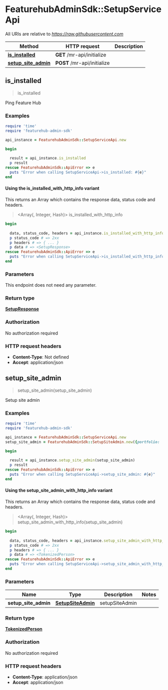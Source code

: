 # FeaturehubAdminSdk::SetupServiceApi

All URIs are relative to *https://raw.githubusercontent.com*

| Method | HTTP request | Description |
| ------ | ------------ | ----------- |
| [**is_installed**](SetupServiceApi.md#is_installed) | **GET** /mr-api/initialize |  |
| [**setup_site_admin**](SetupServiceApi.md#setup_site_admin) | **POST** /mr-api/initialize |  |


## is_installed

> <SetupResponse> is_installed



Ping Feature Hub

### Examples

```ruby
require 'time'
require 'featurehub-admin-sdk'

api_instance = FeaturehubAdminSdk::SetupServiceApi.new

begin
  
  result = api_instance.is_installed
  p result
rescue FeaturehubAdminSdk::ApiError => e
  puts "Error when calling SetupServiceApi->is_installed: #{e}"
end
```

#### Using the is_installed_with_http_info variant

This returns an Array which contains the response data, status code and headers.

> <Array(<SetupResponse>, Integer, Hash)> is_installed_with_http_info

```ruby
begin
  
  data, status_code, headers = api_instance.is_installed_with_http_info
  p status_code # => 2xx
  p headers # => { ... }
  p data # => <SetupResponse>
rescue FeaturehubAdminSdk::ApiError => e
  puts "Error when calling SetupServiceApi->is_installed_with_http_info: #{e}"
end
```

### Parameters

This endpoint does not need any parameter.

### Return type

[**SetupResponse**](SetupResponse.md)

### Authorization

No authorization required

### HTTP request headers

- **Content-Type**: Not defined
- **Accept**: application/json


## setup_site_admin

> <TokenizedPerson> setup_site_admin(setup_site_admin)



Setup site admin

### Examples

```ruby
require 'time'
require 'featurehub-admin-sdk'

api_instance = FeaturehubAdminSdk::SetupServiceApi.new
setup_site_admin = FeaturehubAdminSdk::SetupSiteAdmin.new({portfolio: 'portfolio_example', organization_name: 'organization_name_example'}) # SetupSiteAdmin | setupSiteAdmin

begin
  
  result = api_instance.setup_site_admin(setup_site_admin)
  p result
rescue FeaturehubAdminSdk::ApiError => e
  puts "Error when calling SetupServiceApi->setup_site_admin: #{e}"
end
```

#### Using the setup_site_admin_with_http_info variant

This returns an Array which contains the response data, status code and headers.

> <Array(<TokenizedPerson>, Integer, Hash)> setup_site_admin_with_http_info(setup_site_admin)

```ruby
begin
  
  data, status_code, headers = api_instance.setup_site_admin_with_http_info(setup_site_admin)
  p status_code # => 2xx
  p headers # => { ... }
  p data # => <TokenizedPerson>
rescue FeaturehubAdminSdk::ApiError => e
  puts "Error when calling SetupServiceApi->setup_site_admin_with_http_info: #{e}"
end
```

### Parameters

| Name | Type | Description | Notes |
| ---- | ---- | ----------- | ----- |
| **setup_site_admin** | [**SetupSiteAdmin**](SetupSiteAdmin.md) | setupSiteAdmin |  |

### Return type

[**TokenizedPerson**](TokenizedPerson.md)

### Authorization

No authorization required

### HTTP request headers

- **Content-Type**: application/json
- **Accept**: application/json

